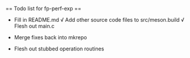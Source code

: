== Todo list for fp-perf-exp ==

* Fill in README.md
√ Add other source code files to src/meson.build
√ Flesh out main.c
* Merge fixes back into mkrepo

* Flesh out stubbed operation routines
